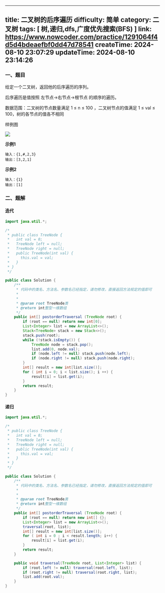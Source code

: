 
---
title: 二叉树的后序遍历
difficulty: 简单
category: 二叉树
tags: [ 树,递归,dfs,广度优先搜索(BFS) ]
link: https://www.nowcoder.com/practice/1291064f4d5d4bdeaefbf0dd47d78541
createTime: 2024-08-10 23:07:29
updateTime: 2024-08-10 23:14:26
---

### 一、题目

给定一个二叉树，返回他的后序遍历的序列。

后序遍历是值按照 左节点->右节点->根节点 的顺序的遍历。

数据范围：二叉树的节点数量满足 1 ≤ n ≤ 100 ，二叉树节点的值满足 1 ≤ val ≤ 100，树的各节点的值各不相同

样例图

![](https://uploadfiles.nowcoder.com/images/20211111/392807_1636596692486/64547759EAC75079FDBF501CAA589890)

**示例1**

```
输入：{1,#,2,3}
输出：[3,2,1]
```

**示例2**

```
输入：{1}
输出：[1]
```

### 二、题解

#### 迭代

```java
import java.util.*;

/*
 * public class TreeNode {
 *   int val = 0;
 *   TreeNode left = null;
 *   TreeNode right = null;
 *   public TreeNode(int val) {
 *     this.val = val;
 *   }
 * }
 */

public class Solution {
    /**
     * 代码中的类名、方法名、参数名已经指定，请勿修改，直接返回方法规定的值即可
     *
     *
     * @param root TreeNode类
     * @return int整型一维数组
     */
    public int[] postorderTraversal (TreeNode root) {
        if (root == null) return new int[0];
        List<Integer> list = new ArrayList<>();
        Stack<TreeNode> stack = new Stack<>();
        stack.push(root);
        while (!stack.isEmpty()) {
            TreeNode node = stack.pop();
            list.add(0, node.val);
            if (node.left != null) stack.push(node.left);
            if (node.right != null) stack.push(node.right);
        }
        int[] result = new int[list.size()];
        for ( int i = 0; i < list.size(); i ++) {
            result[i] = list.get(i);
        }
        return result;
    }
}
```

#### 递归

```java
import java.util.*;

/*
 * public class TreeNode {
 *   int val = 0;
 *   TreeNode left = null;
 *   TreeNode right = null;
 *   public TreeNode(int val) {
 *     this.val = val;
 *   }
 * }
 */

public class Solution {
    /**
     * 代码中的类名、方法名、参数名已经指定，请勿修改，直接返回方法规定的值即可
     *
     *
     * @param root TreeNode类
     * @return int整型一维数组
     */
    public int[] postorderTraversal (TreeNode root) {
        if (root == null) return new int[] {};
        List<Integer> list = new ArrayList<>();
        traversal(root, list);
        int[] result = new int[list.size()];
        for ( int i = 0 ; i < result.length; i++) {
            result[i] = list.get(i);
        }
        return result;
    }

    public void traversal(TreeNode root, List<Integer> list) {
        if (root.left != null) traversal(root.left, list);
        if (root.right != null) traversal(root.right, list);
        list.add(root.val);
    }
}
```